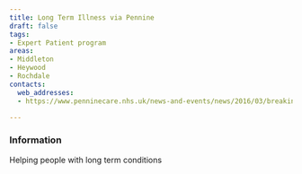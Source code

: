 ```yaml
---
title: Long Term Illness via Pennine
draft: false
tags:
- Expert Patient program
areas:
- Middleton
- Heywood
- Rochdale
contacts:
  web_addresses:
  - https://www.penninecare.nhs.uk/news-and-events/news/2016/03/breaking-the-symptom-cycle-with-the-expert-patient-programme/

---
```


### Information
Helping people with long term conditions